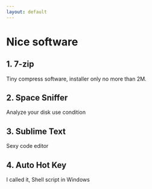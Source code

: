 ```yaml
---
layout: default
---
```


# Nice software 

## 1. 7-zip
Tiny compress software, installer only no more than 2M.
## 2. Space Sniffer
Analyze your disk use condition
## 3. Sublime Text
Sexy code editor
## 4. Auto Hot Key
I called it, Shell script in Windows
